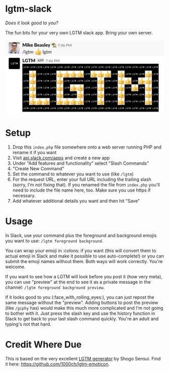 # lgtm-slack
_Does it look good to you?_

The fun bits for your very own LGTM slack app. Bring your own server.

![](https://raw.githubusercontent.com/MikeBeas/lgtm-slack/master/screenshot.png)

# Setup
1. Drop this `index.php` file somewhere onto a web server running PHP and rename it if you want
2. Visit [api.slack.com/apps](https://api.slack.com/apps) and create a new app
3. Under "Add features and functionality" select "Slash Commands"
4. "Create New Command"
5. Set the command to whatever you want to use (like `/lgtm`)
6. For the request URL, enter your full URL including the trailing slash (sorry, I'm not fixing that). If you renamed the file from `index.php` you'll need to include the file name here, too. Make sure you use https if necessary.
7. Add whatever additional details you want and then hit "Save"

# Usage
In Slack, use your command plus the foreground and background emojis you want to use: `/lgtm foreground background`.

You can wrap your emoji in :colons: if you want (this will convert them to actual emoji in Slack and make it possible to use auto-complete!) or you can submit the emoji names without them. Both ways will work correctly. You're welcome.

If you want to see how a LGTM will look before you post it (how very meta), you can use "preview" at the end to see it as a private message in the channel: `/lgtm foreground background preview`.

If it looks good to you (:face_with_rolling_eyes:), you can just repost the same message without the "preview". Adding buttons to post the preview (like `/giphy` has) would make this much more complicated and I'm not going to bother with it. Just press the slash key and use the history function in Slack to get back to your last slash command quickly. You're an adult and typing's not that hard.

# Credit Where Due
This is based on the very excellent [LGTM generator](https://1000ch.github.io/lgtm-emoticon/) by Shogo Sensui. Find it here: https://github.com/1000ch/lgtm-emoticon.
